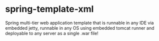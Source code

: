 # spring-template-xml
Spring multi-tier web application template that is runnable in any IDE via embedded jetty, runnable in any OS using embedded tomcat runner and deployable to any server as a single .war file!
